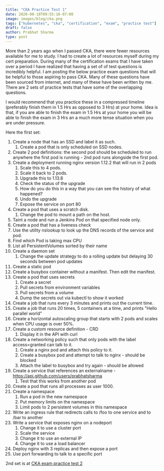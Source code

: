 ```yaml
---
title: "CKA Practice Test 1"
date: 2020-08-18T09:55:16-07:00
image: images/blog/cka.png
tags: ["kubernetes", "cka", "certification", "exam", "practice test"]
draft: false
author: Prabhat Sharma
type: post
---
```


More than 2 years ago when I passed CKA, there were fewer resources available for me to study. I had to create a lot of resources myself during my cert preparation. During many of the certification exams that I have taken over a period I have realized that having a set of of test questions is incredibly helpful. I am posting the below practice exam questions that will be helpful to those aspiring to pass CKA. Many of these questions have been sourced from internet, and many of these have been written by me. There are 2 sets of practice tests that have some of the overlapping questions.

I would recommend that you practice these in a compressed timeline (preferably finish them in 1.5 Hrs as opposed to 3 Hrs) at your home. Idea is that, if you are able to finish the exam in 1.5 Hrs at your home you will be able to finish the exam in 3 Hrs an a much more tense situation when you are under pressure.

Here the first set:

1. Create a node that has an SSD and label it as such. 
    1. Create a pod that is only scheduled on SSD nodes.
1. Create 2 pod definitions: the second pod should be scheduled to run anywhere the first pod is running - 2nd pod runs alongside the first pod.
1. Create a deployment running nginx version 1.12.2 that will run in 2 pods
    1. Scale this to 4 pods.
    1. Scale it back to 2 pods.
    1. Upgrade this to 1.13.8
    1. Check the status of the upgrade
    1. How do you do this in a way that you can see the history of what happened?
    1. Undo the upgrade
    1. Expose the service on port 80
1. Create a pod that uses a scratch disk.
    1. Change the pod to mount a path on the host.
1. Taint a node and run a Jenkins Pod on that specified node only.
1. Create a pod that has a liveness check
1. Use the utility nslookup to look up the DNS records of the service and pod.
1. Find which Pod is taking max CPU
1. List all PersistentVolumes sorted by their name
1. Create a daemon set
	1. Change the update strategy to do a rolling update but delaying 30 seconds between pod updates
1. Create a static pod
1. Create a busybox container without a manifest. Then edit the manifest.
1. Create a pod that uses secrets
    1. Create a secret
    1. Pull secrets from environment variables
    1. Pull secrets from a volume
    1. Dump the secrets out via kubectl to show it worked
1. Create a job that runs every 3 minutes and prints out the current time.
1. Create a job that runs 20 times, 5 containers at a time, and prints "Hello parallel world"
1. Create a horizontal autoscaling group that starts with 2 pods and scales when CPU usage is over 50%.
1. Create a custom resource definition - CRD
    1. Display it in the API with curl
1. Create a networking policy such that only pods with the label access=granted can talk to it.
	1. Create a nginx pod and attach this policy to it. 
	1. Create a busybox pod and attempt to talk to nginx - should be blocked
	1. Attach the label to busybox and try again - should be allowed
1. Create a service that references an externalname -  https://api.github.com/users/prabhatsharma
	1. Test that this works from another pod
1. Create a pod that runs all processes as user 1000.
1. Create a namespace
	1. Run a pod in the new namespace
	1. Put memory limits on the namespace
	1. Limit pods to 2 persistent volumes in this namespace
1. Write an ingress rule that redirects calls to /foo to one service and to /bar to another
1. Write a service that exposes nginx on a nodeport
	1. Change it to use a cluster port
	1. Scale the service
	1. Change it to use an external IP
	1. Change it to use a load balancer
1. Deploy nginx with 3 replicas and then expose a port
1. Use port forwarding to talk to a specific port


2nd set is at [CKA exam practice test 2](/blog/cka-practice-test-2)


